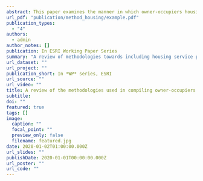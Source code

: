 ```yaml
---
abstract: This paper examines the manner in which owner-occupiers housing costs are incorporated in the official inflation index. In particular, the focus is on the net acquisitions and the payments approach, which are currently used by the Central Statistics Office (CSO). The paper provides a detailed overview of the two approaches, along with some suggestion for further refinement.
url_pdf: "publication/method_housing/example.pdf"
publication_types:
  - "4"
authors:
  - admin
author_notes: []
publication: In ESRI Working Paper Series
summary: "A review of methodologies towards including housing service price adjustments in the measurement of the Consumer Price Index. Aimed to inform policymakers on the most viable and accurate manner in which to incorporate these changes in costs, with the Rental Equivalence approach acting as a strong facourite. Commissioned jointly by the Irish Research Council and Central Statistics Office."
url_dataset: ""
url_project: ""
publication_short: In *WP* series, ESRI
url_source: ""
url_video: ""
title: A review of the methodologies used in compiling owner-occupiers' housing indices
subtitle:
doi: ""
featured: true
tags: []
image:
  caption: ""
  focal_point: ""
  preview_only: false
  filename: featured.jpg
date: 2020-01-02T01:00:00.000Z
url_slides: ""
publishDate: 2020-01-01T00:00:00.000Z
url_poster: ""
url_code: ""
---
```

